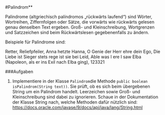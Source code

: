 #Palindrom**

Palindrome (altgriechisch palíndromos „rückwärts laufend“) sind Wörter, Wortreihen, Ziffernfolgen
oder Sätze, die vorwärts wie rückwärts gelesen genau denselben Text ergeben. Groß- und Kleinschreibung, Wortgrenzen
 und Satzzeichen sind beim Rückwärtslesen gegebenenfalls zu ändern.

Beispiele für Palindrome sind:

Retter, Reliefpfeiler, Anna hetzte Hanna, O Genie der Herr ehre dein Ego, Die Liebe ist Sieger stets rege ist sie bei Leid,
Able was I ere I saw Elba (Napoleon, als er ins Exil nach Elba ging), 
123321

###Aufgaben
1. Implementiere in der Klasse `Palindrom`die Methode `public boolean isPalindrom(String text))`. Sie prüft, ob es sich 
beim übergebenen String um ein Palindrom handelt. Leerzeichen sowie Groß- und Kleinschreibung sind dabei zu ignorieren. 
Schaue in der Dokumentation der Klasse String nach, welche Methoden dafür nützlich sind: https://docs.oracle.com/javase/9/docs/api/java/lang/String.html
